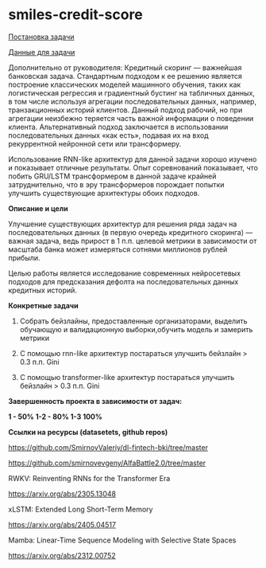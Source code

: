 # smiles-credit-score
[Постановка задачи](https://drive.google.com/file/d/17MwB1rnwf0Hz96drkATegfYp27wlC4J6/view)

[Данные для задачи](https://ods.ai/competitions/dl-fintech-bki/data)

Дополнительно от руководителя:
Кредитный скоринг — важнейшая банковская задача. Стандартным подходом к ее решению является построение классических моделей машинного обучения, таких как логистическая регрессия и градиентный бустинг на табличных данных, в том числе используя агрегации последовательных данных, например, транзакционных историй клиентов. Данный подход рабочий, но при агрегации неизбежно теряется часть важной информации о поведении клиента. Альтернативный подход заключается в использовании последовательных данных «как есть», подавая их на вход рекуррентной нейронной сети или трансформеру.

Использование RNN-like архитектур для данной задачи хорошо изучено и показывает отличные результаты. Опыт соревнований показывает, что побить GRU/LSTM трансформером в данной задаче крайней затруднительно, что в эру трансформеров порождает попытки улучшить существующие архитектуры обоих подходов.

**Описание и цели**

Улучшение существующих архитектур для решения ряда задач на последовательных данных (в первую очередь кредитного скоринга) — важная задача, ведь прирост  в 1 п.п. целевой метрики в зависимости от масштаба банка может измеряться сотнями миллионов рублей прибыли.

Целью работы является исследование современных нейросетевых подходов для предсказания дефолта на последовательных данных кредитных историй.

**Конкретные задачи**

1. Собрать бейзлайны, предоставленные организаторами, выделить обучающую и валидационную выборки,обучить модель и замерить метрики

2. С помощью rnn-like архитектур постараться улучшить бейзлайн > 0.3 п.п. Gini

3. С помощью transformer-like архитектур постараться улучшить бейзлайн > 0.3 п.п. Gini

**Завершенность проекта в зависимости от задач:**

**1 - 50% 1-2 - 80% 1-3 100%**

**Ссылки на ресурсы (datasetets, github repos)**

https://github.com/SmirnovValeriy/dl-fintech-bki/tree/master

https://github.com/smirnovevgeny/AlfaBattle2.0/tree/master

RWKV: Reinventing RNNs for the Transformer Era

https://arxiv.org/abs/2305.13048

xLSTM: Extended Long Short-Term Memory

https://arxiv.org/abs/2405.04517

Mamba: Linear-Time Sequence Modeling with Selective State Spaces

https://arxiv.org/abs/2312.00752
